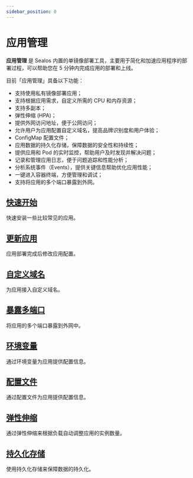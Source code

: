 ```yaml
---
sidebar_position: 0
---
```


# 应用管理

**应用管理** 是 Sealos 内置的单镜像部署工具，主要用于简化和加速应用程序的部署过程，可以帮助您在 5 分钟内完成应用的部署和上线。

目前「应用管理」具备以下功能：

- 支持使用私有镜像部署应用；
- 支持根据应用需求，自定义所需的 CPU 和内存资源；
- 支持多副本；
- 弹性伸缩 (HPA)；
- 提供外网访问地址，便于公网访问；
- 允许用户为应用配置自定义域名，提高品牌识别度和用户体验；
- ConfigMap 配置文件；
- 应用数据的持久化存储，保障数据的安全性和持续性；
- 提供应用和 Pod 的实时监控，帮助用户及时发现并解决问题；
- 记录和管理应用日志，便于问题追踪和性能分析；
- 分析系统事件（Events），提供关键信息帮助优化应用性能；
- 一键进入容器终端，方便管理和调试；
- 支持将应用的多个端口暴露到外网。

## [快速开始](./use-app-launchpad.md)

快速安装一些比较常见的应用。

## [更新应用](./update-app.md)

应用部署完成后修改应用配置。

## [自定义域名](./add-domain.md)

为应用接入自定义域名。

## [暴露多端口](./expose-multi-ports.md)

将应用的多个端口暴露到外网中。

## [环境变量](./environment.md)

通过环境变量为应用提供配置信息。

## [配置文件](./configmap.md)

通过配置文件为应用提供配置信息。

## [弹性伸缩](./autoscale.md)

通过弹性伸缩来根据负载自动调整应用的实例数量。

## [持久化存储](./persistent-volume.md)

使用持久化存储来保障数据的持久化。